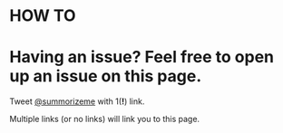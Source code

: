# HOW TO

# Having an issue? Feel free to open up an issue on this page. 

Tweet [@summorizeme](https://twitter.com/summorizeme) with 1(**!**) link. 

Multiple links (or no links) will link you to this page. 